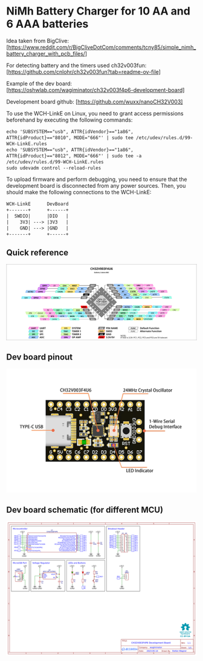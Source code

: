 # NiMh Battery Charger for 10 AA and 6 AAA batteries

Idea taken from BigClive:
[https://www.reddit.com/r/BigCliveDotCom/comments/tcny85/simple_nimh_battery_charger_with_pcb_files/]

For detecting battery and the timers used ch32v003fun:
[https://github.com/cnlohr/ch32v003fun?tab=readme-ov-file]

Example of the dev board:
[https://oshwlab.com/wagiminator/ch32v003f4p6-development-board]

Development board github:
[https://github.com/wuxx/nanoCH32V003]

To use the WCH-LinkE on Linux, you need to grant access permissions beforehand by executing the following commands:

```shell
echo 'SUBSYSTEM=="usb", ATTR{idVendor}=="1a86", ATTR{idProduct}=="8010", MODE="666"' | sudo tee /etc/udev/rules.d/99-WCH-LinkE.rules
echo 'SUBSYSTEM=="usb", ATTR{idVendor}=="1a86", ATTR{idProduct}=="8012", MODE="666"' | sudo tee -a /etc/udev/rules.d/99-WCH-LinkE.rules
sudo udevadm control --reload-rules

```


To upload firmware and perform debugging, you need to ensure that the development board is disconnected from any power sources. Then, you should make the following connections to the WCH-LinkE:
```
WCH-LinkE      DevBoard
+-------+      +------+
|  SWDIO|      |DIO   |
|    3V3| ---> |3V3   |
|    GND| ---> |GND   |
+-------+      +------+

```

## Quick reference
![ch32v003f4u6](https://raw.githubusercontent.com/Tengo10/pinout-overview/main/pinouts/CH32v003/ch32v003f4u6.svg)


## Dev board pinout
![ch32v003f4u6](./images/CH32V003-Development-Board-5.jpg)

## Dev board schematic (for different MCU)
![ch32v003f4u6](./images/36106731c64941528ee92b157d8d4ac0.png)
